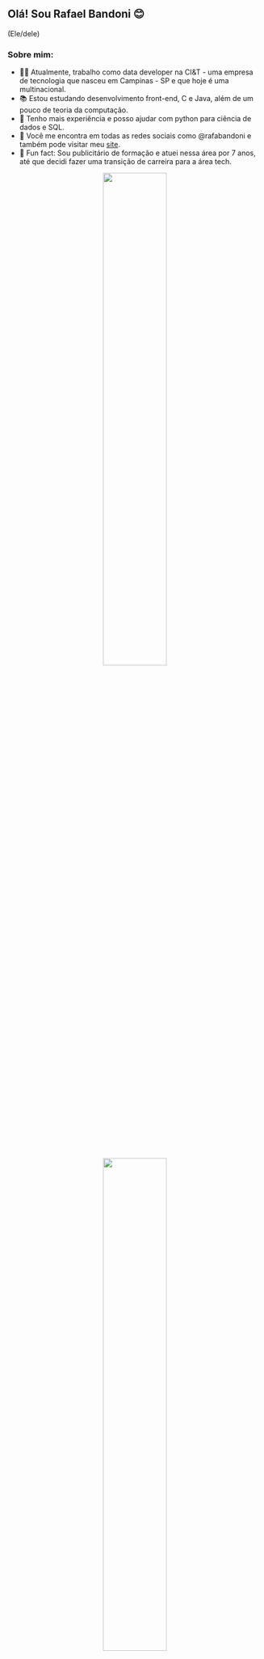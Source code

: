 ## Olá! Sou Rafael Bandoni 😊
(Ele/dele)  

### Sobre mim:
- 👨‍💻 Atualmente, trabalho como data developer na CI&T - uma empresa de tecnologia que nasceu em Campinas - SP e que hoje é uma multinacional.
- 📚 Estou estudando desenvolvimento front-end, C e Java, além de um pouco de teoria da computação.
- 🎲 Tenho mais experiência e posso ajudar com python para ciência de dados e SQL.
- 🤖 Você me encontra em todas as redes sociais como @rafabandoni e também pode visitar meu <a href="https://www.rafaelbandoni.com.br">site</a>.
- 🚀 Fun fact: Sou publicitário de formação e atuei nessa área por 7 anos, até que decidi fazer uma transição de carreira para a área tech.


<div align="center">
  <a href="https://github.com/rafabandoni">
  <img width="50%" src="https://github-readme-stats.vercel.app/api?username=rafabandoni&show_icons=true&theme=tokyonight&include_all_commits=true&count_private=true"/>
  <img width="50%" src="https://github-readme-stats.vercel.app/api/top-langs/?username=rafabandoni&layout=compact&langs_count=6&theme=tokyonight"/>
</div>
  
##
  
<div> 
  <a href = "mailto:rafagbandoni@gmail.com"><img src="https://img.shields.io/badge/-Gmail-%23333?style=for-the-badge&logo=gmail&logoColor=white" target="_blank"></a>
  <a href="https://www.linkedin.com/in/rafabandoni" target="_blank"><img src="https://img.shields.io/badge/-LinkedIn-%230077B5?style=for-the-badge&logo=linkedin&logoColor=white" target="_blank"></a> 
 	<a href="https://www.twitch.tv/rafabandoni" target="_blank"><img src="https://img.shields.io/badge/Twitch-9146FF?style=for-the-badge&logo=twitch&logoColor=white" target="_blank"></a>
  <a href="https://instagram.com/rafabandoni" target="_blank"><img src="https://img.shields.io/badge/-Instagram-%23E4405F?style=for-the-badge&logo=instagram&logoColor=white" target="_blank"></a>
  <a href="https://www.youtube.com/channel/UC88SugfWtztHIEHEaJLAyEg" target="_blank"><img src="https://img.shields.io/badge/YouTube-FF0000?style=for-the-badge&logo=youtube&logoColor=white" target="_blank"></a>
</div>
